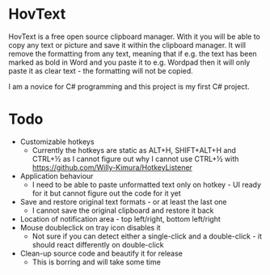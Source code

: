 # HovText

HovText is a free open source clipboard manager. With it you will be able to copy any text or picture and save it within the clipboard manager. It will remove the formatting from any text, meaning that if e.g. the text has been marked as bold in Word and you paste it to e.g. Wordpad then it will only paste it as clear text - the formatting will not be copied.

I am a novice for C# programming and this project is my first C# project.


# Todo

* Customizable hotkeys
  * Currently the hotkeys are static as ALT+H, SHIFT+ALT+H and CTRL+½ as I cannot figure out why I cannot use CTRL+½ with https://github.com/Willy-Kimura/HotkeyListener
* Application behaviour
  * I need to be able to paste unformatted text only on hotkey - UI ready for it but cannot figure out the code for it yet
* Save and restore original text formats - or at least the last one
  * I cannot save the original clipboard and restore it back
* Location of notification area - top left/right, bottom left/right
* Mouse doubleclick on tray icon disables it
  * Not sure if you can detect either a single-click and a double-click - it should react differently on double-click
* Clean-up source code and beautify it for release
  * This is borring and will take some time
